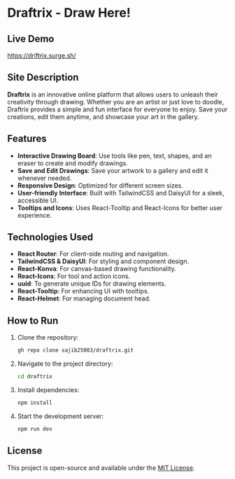 # Draftrix - Draw Here!

## Live Demo

https://driftrix.surge.sh/

## Site Description

**Draftrix** is an innovative online platform that allows users to unleash their creativity through drawing. Whether you are an artist or just love to doodle, Draftrix provides a simple and fun interface for everyone to enjoy. Save your creations, edit them anytime, and showcase your art in the gallery.

## Features

- **Interactive Drawing Board**: Use tools like pen, text, shapes, and an eraser to create and modify drawings.
- **Save and Edit Drawings**: Save your artwork to a gallery and edit it whenever needed.
- **Responsive Design**: Optimized for different screen sizes.
- **User-friendly Interface**: Built with TailwindCSS and DaisyUI for a sleek, accessible UI.
- **Tooltips and Icons**: Uses React-Tooltip and React-Icons for better user experience.

## Technologies Used

- **React Router**: For client-side routing and navigation.
- **TailwindCSS & DaisyUI**: For styling and component design.
- **React-Konva**: For canvas-based drawing functionality.
- **React-Icons**: For tool and action icons.
- **uuid**: To generate unique IDs for drawing elements.
- **React-Tooltip**: For enhancing UI with tooltips.
- **React-Helmet**: For managing document head.

## How to Run

1. Clone the repository:
   ```bash
   gh repo clone sajib25003/draftrix.git
   ```
2. Navigate to the project directory:
   ```bash
   cd draftrix
   ```
3. Install dependencies:
   ```bash
   npm install
   ```
4. Start the development server:
   ```bash
   npm run dev
   ```

## License

This project is open-source and available under the [MIT License](LICENSE).
